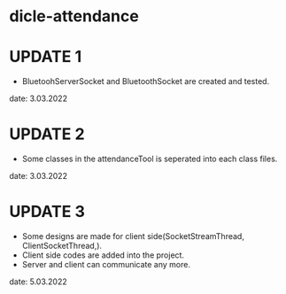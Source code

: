 # dicle-attendance

# UPDATE 1 

<ul>
  <li>BluetoohServerSocket and BluetoothSocket are created and tested.</li>
</ul>
date: 3.03.2022

# UPDATE 2

<ul>
  <li>Some classes in the attendanceTool is seperated into each class files.</li>
</ul>
date: 3.03.2022

# UPDATE 3

<ul>
  <li>Some designs are made for client side(SocketStreamThread, ClientSocketThread,).</li>
  <li>Client side codes are added into the project.</li>
  <li>Server and client can communicate any more.</li>
  
 </ul>
 date: <date>5.03.2022</date>

